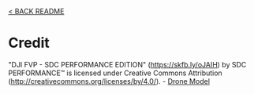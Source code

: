 [< BACK README](../README.md)

# Credit

"DJI FVP - SDC PERFORMANCE EDITION" (https://skfb.ly/oJAIH) by SDC PERFORMANCE™️ is licensed under Creative Commons Attribution (http://creativecommons.org/licenses/by/4.0/). - [Drone Model](./public/drone/)

